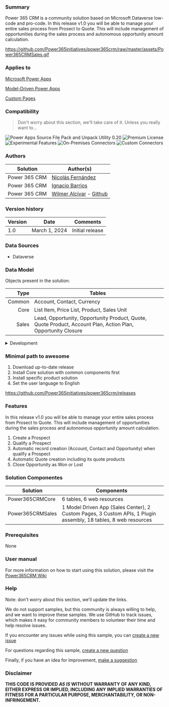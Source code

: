 ### Summary
Power 365 CRM is a community solution based on Microsoft Dataverse low-code and pro-code.
In this release v1.0 you will be able to manage your entire sales process from Prosect to Quote. This will include management of opportunities during the sales process and autonomous opportunity amount calculation.

https://github.com/Power365initiatives/power365crm/raw/master/assets/Power365CRMSales.gif

### Applies to

[Microsoft Power Apps](https://learn.microsoft.com/en-us/power-apps/)

[Model-Driven Power Apps](https://learn.microsoft.com/en-us/power-apps/maker/model-driven-apps/)

[Custom Pages](https://learn.microsoft.com/en-us/power-apps/maker/model-driven-apps/model-app-page-overview)

### Compatibility

> Don't worry about this section, we'll take care of it. Unless you really want to...

![Power Apps Source File Pack and Unpack Utility 0.20](https://img.shields.io/badge/Packing%20Tool-0.20-green.svg)
![Premium License](https://img.shields.io/badge/Premium%20License-Not%20Required-green.svg "Premium Power Apps license not required")
![Experimental Features](https://img.shields.io/badge/Experimental%20Features-No-green.svg "Does not rely on experimental features")
![On-Premises Connectors](https://img.shields.io/badge/On--Premises%20Connectors-No-green.svg "Does not use on-premise connectors")
![Custom Connectors](https://img.shields.io/badge/Custom%20Connectors-Not%20Required-green.svg "Does not use custom connectors")

### Authors

Solution|Author(s)
--------|---------
Power 365 CRM | [Nicolás Fernández](https://www.linkedin.com/in/nfernandezba/)
Power 365 CRM | [Ignacio Barrios](https://www.linkedin.com/in/ignaciobarriosantos/)
Power 365 CRM | [Wilmer Alcivar](https://www.linkedin.com/in/wilmeralcivar/) - [Github](https://github.com/walcivar)

### Version history

Version|Date|Comments
-------|----|--------
1.0|March 1, 2024|Initial release

### Data Sources

* Dataverse
  
### Data Model

Objects present in the solution:

  Type | Tables |
|-----:|-----------|
| Common | Account, Contact, Currency |
| Core | List Item, Price List, Product, Sales Unit |
| Sales | Lead, Opportunity, Opportunity Product, Quote, Quote Product, Account Plan, Action Plan, Opportunity Closure |


<details>
<summary>Development</summary>

| Rank | Name |
|-----:|-----------|
|WebResources| opportunity, quote, enums, helpers, ribbon |
|Custom APIs| CloseOpportunity, CreateQuoteFromOpp, QualifyProspect |
|Plugins| OpportunityPostOp, OpportunityProductPostOp, QUoteProductPostOp |

</details>

### Minimal path to awesome

1. Download up-to-date release
2. Install Core solution with common components first
3. Install specific product solution
4. Set the user language to English

   
https://github.com/Power365initiatives/power365crm/releases

### Features
In this release v1.0 you will be able to manage your entire sales process from Prosect to Quote. This will include management of opportunities during the sales process and autonomous opportunity amount calculation.
1. Create a Prospect
2. Qualify a Prospect
3. Automatic record creation (Account, Contact and Opportunity) when qualify a Prospect
4. Automatic Quote creation including its quote products
5. Close Opportunity as Won or Lost

### Solution Componentes

Solution|Components
--------|---------
Power365CRMCore | 6 tables, 6 web resources
Power365CRMSales | 1 Model Driven App (Sales Center), 2 Custom Pages, 3 Custom APIs, 1 Plugin assembly, 18 tables, 8 web resources

### Prerequisites
None

### User manual
For more information on how to start using this solution, please visit the [Power365CRM Wiki](https://github.com/Power365initiatives/power365crm/wiki)

### Help
Note: don't worry about this section, we'll update the links.

We do not support samples, but this community is always willing to help, and we want to improve these samples. We use GitHub to track issues, which makes it easy for community members to volunteer their time and help resolve issues.

If you encounter any issues while using this sample, you can [create a new issue](https://github.com/pnp/powerapps-samples/issues/new?assignees=&labels=Needs%3A+Triage+%3Amag%3A%2Ctype%3Abug-suspected&template=bug-report.yml&sample=YOURSAMPLENAME&authors=@YOURGITHUBUSERNAME&title=YOURSAMPLENAME%20-%20)

For questions regarding this sample, [create a new question](https://github.com/pnp/powerapps-samples/issues/new?assignees=&labels=Needs%3A+Triage+%3Amag%3A%2Ctype%3Abug-suspected&template=question.yml&sample=YOURSAMPLENAME&authors=@YOURGITHUBUSERNAME&title=YOURSAMPLENAME%20-%20)

Finally, if you have an idea for improvement, [make a suggestion](https://github.com/pnp/powerapps-samples/issues/new?assignees=&labels=Needs%3A+Triage+%3Amag%3A%2Ctype%3Abug-suspected&template=suggestion.yml&sample=YOURSAMPLENAME&authors=@YOURGITHUBUSERNAME&title=YOURSAMPLENAME%20-%20)

### Disclaimer

**THIS CODE IS PROVIDED *AS IS* WITHOUT WARRANTY OF ANY KIND, EITHER EXPRESS OR IMPLIED, INCLUDING ANY IMPLIED WARRANTIES OF FITNESS FOR A PARTICULAR PURPOSE, MERCHANTABILITY, OR NON-INFRINGEMENT.**
